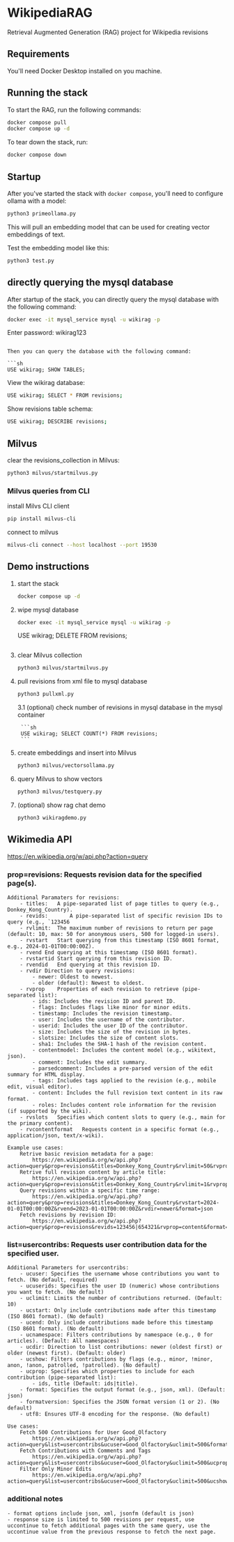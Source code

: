 # WikipediaRAG
Retrieval Augmented Generation (RAG) project for Wikipedia revisions

## Requirements

You'll need Docker Desktop installed on you machine. 

## Running the stack

To start the RAG, run the following commands:

```sh
docker compose pull
docker compose up -d
```

To tear down the stack, run:

```sh
docker compose down
```

## Startup

After you've started the stack with `docker compose`, you'll need to configure ollama with a model:

```sh
python3 primeollama.py
```

This will pull an embedding model that can be used for creating vector embeddings of text. 

Test the embedding model like this:

```sh
python3 test.py
```

## directly querying the mysql database 

After startup of the stack, you can directly query the mysql database with the following command:

```sh
docker exec -it mysql_service mysql -u wikirag -p
```
Enter password: wikirag123
```

Then you can query the database with the following command:

```sh
USE wikirag; SHOW TABLES;
```

View the wikirag database:

```sh
USE wikirag; SELECT * FROM revisions;
```

Show revisions table schema:

```sh
USE wikirag; DESCRIBE revisions;
```
## Milvus

clear the revisions_collection in Milvus:

```sh
python3 milvus/startmilvus.py
```

### Milvus queries from CLI

install Milvs CLI client

```sh
pip install milvus-cli
```
connect to milvus

```sh
milvus-cli connect --host localhost --port 19530
```


## Demo instructions 

1. start the stack 
    ```sh
    docker compose up -d
    ```

2. wipe mysql database

    ```sh
    docker exec -it mysql_service mysql -u wikirag -p
    ```
    USE wikirag; DELETE FROM revisions;
    ```

3. clear Milvus collection

    ```sh
    python3 milvus/startmilvus.py
    ```

4. pull revisions from xml file to mysql database 

    ```sh
    python3 pullxml.py
    ```

    3.1 (optional) check number of revisions in mysql database
        in the mysql container 

        ```sh
        USE wikirag; SELECT COUNT(*) FROM revisions;
        ```

5. create embeddings and insert into Milvus

    ```sh
    python3 milvus/vectorsollama.py
    ```
6. query Milvus to show vectors

    ```sh
    python3 milvus/testquery.py
    ```
7. (optional) show rag chat demo 

    ```sh
    python3 wikiragdemo.py
    ```

## Wikimedia API

https://en.wikipedia.org/w/api.php?action=query


### prop=revisions: Requests revision data for the specified page(s).


    Additional Paramaters for revisions:
        - titles:	A pipe-separated list of page titles to query (e.g., Donkey_Kong_Country).
        - revids:   	A pipe-separated list of specific revision IDs to query (e.g., `123456
        - rvlimit:	The maximum number of revisions to return per page (default: 10, max: 50 for anonymous users, 500 for logged-in users).
        - rvstart	Start querying from this timestamp (ISO 8601 format, e.g., 2024-01-01T00:00:00Z).
        - rvend	End querying at this timestamp (ISO 8601 format).
        - rvstartid	Start querying from this revision ID.
        - rvendid	End querying at this revision ID.
        - rvdir	Direction to query revisions:
            - newer: Oldest to newest.
            - older (default): Newest to oldest.
        - rvprop	Properties of each revision to retrieve (pipe-separated list):
            - ids: Includes the revision ID and parent ID.
            - flags: Includes flags like minor for minor edits.
            - timestamp: Includes the revision timestamp.
            - user: Includes the username of the contributor.
            - userid: Includes the user ID of the contributor.
            - size: Includes the size of the revision in bytes.
            - slotsize: Includes the size of content slots.
            - sha1: Includes the SHA-1 hash of the revision content.
            - contentmodel: Includes the content model (e.g., wikitext, json).
            - comment: Includes the edit summary.
            - parsedcomment: Includes a pre-parsed version of the edit summary for HTML display.
            - tags: Includes tags applied to the revision (e.g., mobile edit, visual editor).
            - content: Includes the full revision text content in its raw format.
            - roles: Includes content role information for the revision (if supported by the wiki).
        - rvslots	Specifies which content slots to query (e.g., main for the primary content).
        - rvcontentformat	Requests content in a specific format (e.g., application/json, text/x-wiki).

    Example use cases:
        Retrive basic revision metadata for a page:
            https://en.wikipedia.org/w/api.php?action=query&prop=revisions&titles=Donkey_Kong_Country&rvlimit=50&rvprop=ids|timestamp|user|comment|size|content&format=json
        Retrive full revision content by article title:
            https://en.wikipedia.org/w/api.php?action=query&prop=revisions&titles=Donkey_Kong_Country&rvlimit=1&rvprop=content&format=json
        Query revisions within a specific time range:
            https://en.wikipedia.org/w/api.php?action=query&prop=revisions&titles=Donkey_Kong_Country&rvstart=2024-01-01T00:00:00Z&rvend=2023-01-01T00:00:00Z&rvdir=newer&format=json
        Fetch revisions by revision ID:
            https://en.wikipedia.org/w/api.php?action=query&prop=revisions&revids=123456|654321&rvprop=content&format=json

### list=usercontribs: Requests user contribution data for the specified user.

    Additional Parameters for usercontribs:
        - ucuser: Specifies the username whose contributions you want to fetch. (No default, required)
        - ucuserids: Specifies the user ID (numeric) whose contributions you want to fetch. (No default)
        - uclimit: Limits the number of contributions returned. (Default: 10)
        - ucstart: Only include contributions made after this timestamp (ISO 8601 format). (No default)
        - ucend: Only include contributions made before this timestamp (ISO 8601 format). (No default)
        - ucnamespace: Filters contributions by namespace (e.g., 0 for articles). (Default: All namespaces)
        - ucdir: Direction to list contributions: newer (oldest first) or older (newest first). (Default: older)
        - ucshow: Filters contributions by flags (e.g., minor, !minor, anon, !anon, patrolled, !patrolled). (No default)
        - ucprop: Specifies which properties to include for each contribution (pipe-separated list):
            - ids, title (Default: ids|title).
        - format: Specifies the output format (e.g., json, xml). (Default: json)
        - formatversion: Specifies the JSON format version (1 or 2). (No default)
        - utf8: Ensures UTF-8 encoding for the response. (No default)

    Use cases:
        Fetch 500 Contributions for User Good_Olfactory
            https://en.wikipedia.org/w/api.php?action=query&list=usercontribs&ucuser=Good_Olfactory&uclimit=500&format=json
        Fetch Contributions with Comments and Tags
            https://en.wikipedia.org/w/api.php?action=query&list=usercontribs&ucuser=Good_Olfactory&uclimit=500&ucprop=ids|title|timestamp|comment|tags&format=json
        Filter Only Minor Edits
            https://en.wikipedia.org/w/api.php?action=query&list=usercontribs&ucuser=Good_Olfactory&uclimit=500&ucshow=minor&format=json

### additional notes
    - format options include json, xml, jsonfm (default is json)
    - response size is limited to 500 revisions per request, use uccontinue to fetch additional pages with the same query, use the uccontinue value from the previous response to fetch the next page. 
    
